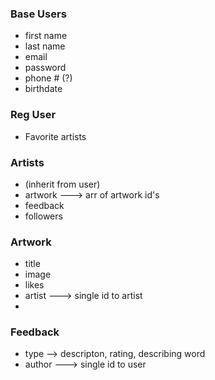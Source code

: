 

### Base Users 
  - first name
  - last name
  - email
  - password
  - phone # (?)
  - birthdate
  
### Reg User
  - Favorite artists
  
### Artists 
  - (inherit from user)
  - artwork ---> arr of artwork id's
  - feedback
  - followers


### Artwork
  - title 
  - image
  - likes
  - artist ---> single id to artist
  - 


### Feedback 
  - type --> descripton, rating, describing word
  - author ---> single id to user
